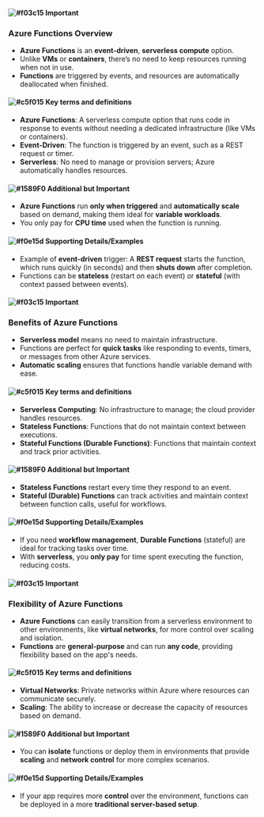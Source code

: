 #### ![#f03c15](https://placehold.co/15x15/f03c15/f03c15.png) **Important**
### Azure Functions Overview
- **Azure Functions** is an **event-driven**, **serverless compute** option.
- Unlike **VMs** or **containers**, there’s no need to keep resources running when not in use.
- **Functions** are triggered by events, and resources are automatically deallocated when finished.

#### ![#c5f015](https://placehold.co/15x15/c5f015/c5f015.png) **Key terms and definitions**
- **Azure Functions**: A serverless compute option that runs code in response to events without needing a dedicated infrastructure (like VMs or containers).
- **Event-Driven**: The function is triggered by an event, such as a REST request or timer.
- **Serverless**: No need to manage or provision servers; Azure automatically handles resources.

#### ![#1589F0](https://placehold.co/15x15/1589F0/1589F0.png) **Additional but Important**
- **Azure Functions** run **only when triggered** and **automatically scale** based on demand, making them ideal for **variable workloads**.
- You only pay for **CPU time** used when the function is running.

#### ![#f0e15d](https://placehold.co/15x15/f0e15d/f0e15d.png) **Supporting Details/Examples**
- Example of **event-driven** trigger: A **REST request** starts the function, which runs quickly (in seconds) and then **shuts down** after completion.
- Functions can be **stateless** (restart on each event) or **stateful** (with context passed between events).

#### ![#f03c15](https://placehold.co/15x15/f03c15/f03c15.png) **Important**
### Benefits of Azure Functions
- **Serverless model** means no need to maintain infrastructure.
- Functions are perfect for **quick tasks** like responding to events, timers, or messages from other Azure services.
- **Automatic scaling** ensures that functions handle variable demand with ease.

#### ![#c5f015](https://placehold.co/15x15/c5f015/c5f015.png) **Key terms and definitions**
- **Serverless Computing**: No infrastructure to manage; the cloud provider handles resources.
- **Stateless Functions**: Functions that do not maintain context between executions.
- **Stateful Functions (Durable Functions)**: Functions that maintain context and track prior activities.

#### ![#1589F0](https://placehold.co/15x15/1589F0/1589F0.png) **Additional but Important**
- **Stateless Functions** restart every time they respond to an event.
- **Stateful (Durable) Functions** can track activities and maintain context between function calls, useful for workflows.

#### ![#f0e15d](https://placehold.co/15x15/f0e15d/f0e15d.png) **Supporting Details/Examples**
- If you need **workflow management**, **Durable Functions** (stateful) are ideal for tracking tasks over time.
- With **serverless**, you **only pay** for time spent executing the function, reducing costs.
  
#### ![#f03c15](https://placehold.co/15x15/f03c15/f03c15.png) **Important**
### Flexibility of Azure Functions
- **Azure Functions** can easily transition from a serverless environment to other environments, like **virtual networks**, for more control over scaling and isolation.
- **Functions** are **general-purpose** and can run **any code**, providing flexibility based on the app's needs.

#### ![#c5f015](https://placehold.co/15x15/c5f015/c5f015.png) **Key terms and definitions**
- **Virtual Networks**: Private networks within Azure where resources can communicate securely.
- **Scaling**: The ability to increase or decrease the capacity of resources based on demand.

#### ![#1589F0](https://placehold.co/15x15/1589F0/1589F0.png) **Additional but Important**
- You can **isolate** functions or deploy them in environments that provide **scaling** and **network control** for more complex scenarios.

#### ![#f0e15d](https://placehold.co/15x15/f0e15d/f0e15d.png) **Supporting Details/Examples**
- If your app requires more **control** over the environment, functions can be deployed in a more **traditional server-based setup**.
